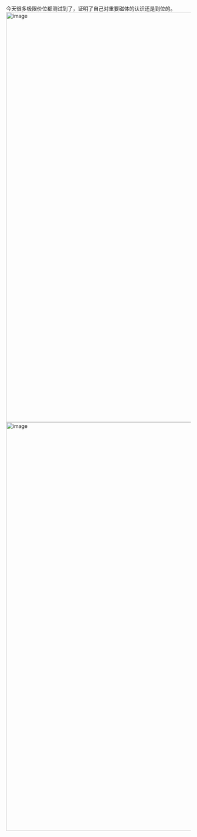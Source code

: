 今天很多极限价位都测试到了，证明了自己对重要磁体的认识还是到位的。  
<img width="2628" height="1118" alt="image" src="https://github.com/user-attachments/assets/f19c58af-59db-4e64-aca5-d203f39ff697" />
<img width="2318" height="1114" alt="image" src="https://github.com/user-attachments/assets/7eb2015a-d4b0-4100-b964-23f4bdbd2370" />
